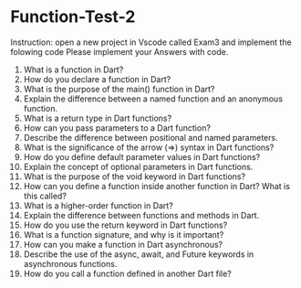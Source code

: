 # Function-Test-2
Instruction: open a new project in Vscode called Exam3 and implement the folowing code Please implement your Answers with code.

1) What is a function in Dart?
2) How do you declare a function in Dart?
3) What is the purpose of the main() function in Dart?
4) Explain the difference between a named function and an anonymous function.
5) What is a return type in Dart functions?
6) How can you pass parameters to a Dart function?
7) Describe the difference between positional and named parameters.
8) What is the significance of the arrow (=>) syntax in Dart functions?
9) How do you define default parameter values in Dart functions?
10) Explain the concept of optional parameters in Dart functions.
11) What is the purpose of the void keyword in Dart functions?
12) How can you define a function inside another function in Dart? What is this called?
13) What is a higher-order function in Dart?
14) Explain the difference between functions and methods in Dart.
15) How do you use the return keyword in Dart functions?
16) What is a function signature, and why is it important?
17) How can you make a function in Dart asynchronous?
18) Describe the use of the async, await, and Future keywords in asynchronous functions.
19) How do you call a function defined in another Dart file?
